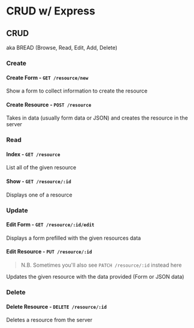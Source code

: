# CRUD w/ Express

## CRUD

aka BREAD (Browse, Read, Edit, Add, Delete)

### **C**reate

#### Create Form - `GET /resource/new`

Show a form to collect information to create the resource

#### Create Resource - `POST /resource`

Takes in data (usually form data or JSON) and creates the resource in the server

### **R**ead

#### Index - `GET /resource`

List all of the given resource

#### Show - `GET /resource/:id`

Displays one of a resource

### **U**pdate

#### Edit Form - `GET /resource/:id/edit`

Displays a form prefilled with the given resources data

#### Edit Resource - `PUT /resource/:id`

> N.B. Sometimes you'll also see `PATCH /resource/:id` instead here

Updates the given resource with the data provided (Form or JSON data)

### **D**elete

#### Delete Resource - `DELETE /resource/:id`

Deletes a resource from the server
